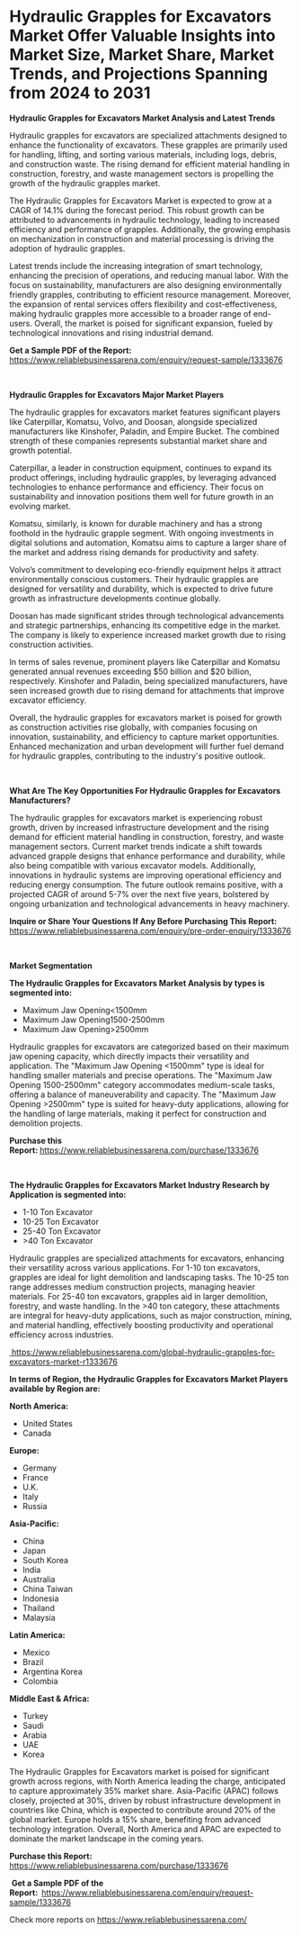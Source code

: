<p><h1>Hydraulic Grapples for Excavators Market Offer Valuable Insights into Market Size, Market Share, Market Trends, and Projections Spanning from 2024 to 2031</h1></p><p><strong>Hydraulic Grapples for Excavators Market Analysis and Latest Trends</strong></p>
<p><p>Hydraulic grapples for excavators are specialized attachments designed to enhance the functionality of excavators. These grapples are primarily used for handling, lifting, and sorting various materials, including logs, debris, and construction waste. The rising demand for efficient material handling in construction, forestry, and waste management sectors is propelling the growth of the hydraulic grapples market.</p><p>The Hydraulic Grapples for Excavators Market is expected to grow at a CAGR of 14.1% during the forecast period. This robust growth can be attributed to advancements in hydraulic technology, leading to increased efficiency and performance of grapples. Additionally, the growing emphasis on mechanization in construction and material processing is driving the adoption of hydraulic grapples. </p><p>Latest trends include the increasing integration of smart technology, enhancing the precision of operations, and reducing manual labor. With the focus on sustainability, manufacturers are also designing environmentally friendly grapples, contributing to efficient resource management. Moreover, the expansion of rental services offers flexibility and cost-effectiveness, making hydraulic grapples more accessible to a broader range of end-users. Overall, the market is poised for significant expansion, fueled by technological innovations and rising industrial demand.</p></p>
<p><strong>Get a Sample PDF of the Report:&nbsp;</strong> <a href="https://www.reliablebusinessarena.com/enquiry/request-sample/1333676?utm_campaign=1948&utm_medium=2&utm_source=Github&utm_content=ia&utm_term=27122024&utm_id=hydraulic-grapples-for-excavators">https://www.reliablebusinessarena.com/enquiry/request-sample/1333676</a></p>
<p>&nbsp;</p>
<p><strong>Hydraulic Grapples for Excavators Major Market Players</strong></p>
<p><p>The hydraulic grapples for excavators market features significant players like Caterpillar, Komatsu, Volvo, and Doosan, alongside specialized manufacturers like Kinshofer, Paladin, and Empire Bucket. The combined strength of these companies represents substantial market share and growth potential.</p><p>Caterpillar, a leader in construction equipment, continues to expand its product offerings, including hydraulic grapples, by leveraging advanced technologies to enhance performance and efficiency. Their focus on sustainability and innovation positions them well for future growth in an evolving market.</p><p>Komatsu, similarly, is known for durable machinery and has a strong foothold in the hydraulic grapple segment. With ongoing investments in digital solutions and automation, Komatsu aims to capture a larger share of the market and address rising demands for productivity and safety.</p><p>Volvo’s commitment to developing eco-friendly equipment helps it attract environmentally conscious customers. Their hydraulic grapples are designed for versatility and durability, which is expected to drive future growth as infrastructure developments continue globally.</p><p>Doosan has made significant strides through technological advancements and strategic partnerships, enhancing its competitive edge in the market. The company is likely to experience increased market growth due to rising construction activities.</p><p>In terms of sales revenue, prominent players like Caterpillar and Komatsu generated annual revenues exceeding $50 billion and $20 billion, respectively. Kinshofer and Paladin, being specialized manufacturers, have seen increased growth due to rising demand for attachments that improve excavator efficiency.</p><p>Overall, the hydraulic grapples for excavators market is poised for growth as construction activities rise globally, with companies focusing on innovation, sustainability, and efficiency to capture market opportunities. Enhanced mechanization and urban development will further fuel demand for hydraulic grapples, contributing to the industry's positive outlook.</p></p>
<p>&nbsp;</p>
<p><strong>What Are The Key Opportunities For Hydraulic Grapples for Excavators Manufacturers?</strong></p>
<p><p>The hydraulic grapples for excavators market is experiencing robust growth, driven by increased infrastructure development and the rising demand for efficient material handling in construction, forestry, and waste management sectors. Current market trends indicate a shift towards advanced grapple designs that enhance performance and durability, while also being compatible with various excavator models. Additionally, innovations in hydraulic systems are improving operational efficiency and reducing energy consumption. The future outlook remains positive, with a projected CAGR of around 5-7% over the next five years, bolstered by ongoing urbanization and technological advancements in heavy machinery.</p></p>
<p><strong>Inquire or Share Your Questions If Any Before Purchasing This Report:</strong> <a href="https://www.reliablebusinessarena.com/enquiry/pre-order-enquiry/1333676?utm_campaign=1948&utm_medium=2&utm_source=Github&utm_content=ia&utm_term=27122024&utm_id=hydraulic-grapples-for-excavators">https://www.reliablebusinessarena.com/enquiry/pre-order-enquiry/1333676</a></p>
<p>&nbsp;</p>
<p><strong>Market Segmentation</strong></p>
<p><strong>The Hydraulic Grapples for Excavators Market Analysis by types is segmented into:</strong></p>
<p><ul><li>Maximum Jaw Opening<1500mm</li><li>Maximum Jaw Opening1500-2500mm</li><li>Maximum Jaw Opening>2500mm</li></ul></p>
<p><p>Hydraulic grapples for excavators are categorized based on their maximum jaw opening capacity, which directly impacts their versatility and application. The "Maximum Jaw Opening <1500mm" type is ideal for handling smaller materials and precise operations. The "Maximum Jaw Opening 1500-2500mm" category accommodates medium-scale tasks, offering a balance of maneuverability and capacity. The "Maximum Jaw Opening >2500mm" type is suited for heavy-duty applications, allowing for the handling of large materials, making it perfect for construction and demolition projects.</p></p>
<p><strong>Purchase this Report:&nbsp;</strong><a href="https://www.reliablebusinessarena.com/purchase/1333676?utm_campaign=1948&utm_medium=2&utm_source=Github&utm_content=ia&utm_term=27122024&utm_id=hydraulic-grapples-for-excavators">https://www.reliablebusinessarena.com/purchase/1333676</a></p>
<p>&nbsp;</p>
<p><strong>The Hydraulic Grapples for Excavators Market Industry Research by Application is segmented into:</strong></p>
<p><ul><li>1-10 Ton Excavator</li><li>10-25 Ton Excavator</li><li>25-40 Ton Excavator</li><li>>40 Ton Excavator</li></ul></p>
<p><p>Hydraulic grapples are specialized attachments for excavators, enhancing their versatility across various applications. For 1-10 ton excavators, grapples are ideal for light demolition and landscaping tasks. The 10-25 ton range addresses medium construction projects, managing heavier materials. For 25-40 ton excavators, grapples aid in larger demolition, forestry, and waste handling. In the >40 ton category, these attachments are integral for heavy-duty applications, such as major construction, mining, and material handling, effectively boosting productivity and operational efficiency across industries.</p></p>
<p><a href="https://www.reliablebusinessarena.com/global-hydraulic-grapples-for-excavators-market-r1333676?utm_campaign=1948&utm_medium=2&utm_source=Github&utm_content=ia&utm_term=27122024&utm_id=hydraulic-grapples-for-excavators">&nbsp;https://www.reliablebusinessarena.com/global-hydraulic-grapples-for-excavators-market-r1333676</a></p>
<p><strong>In terms of Region, the Hydraulic Grapples for Excavators Market Players available by Region are:</strong></p>
<p>
    <p> <strong> North America: </strong>
        <ul>
            <li>United States</li>
            <li>Canada</li>
        </ul>
        </p> 
    <p> <strong> Europe: </strong>
        <ul>
            <li>Germany</li>
            <li>France</li>
            <li>U.K.</li>
            <li>Italy</li>
            <li>Russia</li>
        </ul>
        </p> 
    <p> <strong> Asia-Pacific: </strong>
        <ul>
            <li>China</li>
            <li>Japan</li>
            <li>South Korea</li>
            <li>India</li>
            <li>Australia</li>
            <li>China Taiwan</li>
            <li>Indonesia</li>
            <li>Thailand</li>
            <li>Malaysia</li>
        </ul>
        </p> 
    <p> <strong> Latin America: </strong>
        <ul>
            <li>Mexico</li>
            <li>Brazil</li>
            <li>Argentina Korea</li>
            <li>Colombia</li>
        </ul>
        </p> 
    <p> <strong> Middle East & Africa: </strong>
        <ul>
            <li>Turkey</li>
            <li>Saudi</li>
            <li>Arabia</li>
            <li>UAE</li>
            <li>Korea</li>
        </ul>
    </p>
    </p>
<p><p>The Hydraulic Grapples for Excavators market is poised for significant growth across regions, with North America leading the charge, anticipated to capture approximately 35% market share. Asia-Pacific (APAC) follows closely, projected at 30%, driven by robust infrastructure development in countries like China, which is expected to contribute around 20% of the global market. Europe holds a 15% share, benefiting from advanced technology integration. Overall, North America and APAC are expected to dominate the market landscape in the coming years.</p></p>
<p><strong>Purchase this Report: </strong><a href="https://www.reliablebusinessarena.com/purchase/1333676?utm_campaign=1948&utm_medium=2&utm_source=Github&utm_content=ia&utm_term=27122024&utm_id=hydraulic-grapples-for-excavators">https://www.reliablebusinessarena.com/purchase/1333676</a></p>
<p>&nbsp;<strong>Get a Sample PDF of the Report:&nbsp;&nbsp;</strong><a href="https://www.reliablebusinessarena.com/enquiry/request-sample/1333676?utm_campaign=1948&utm_medium=2&utm_source=Github&utm_content=ia&utm_term=27122024&utm_id=hydraulic-grapples-for-excavators">https://www.reliablebusinessarena.com/enquiry/request-sample/1333676</a></p>
<p><strong></strong></p>
<p>Check more reports on <a href="https://www.reliablebusinessarena.com/?utm_campaign=1948&utm_medium=2&utm_source=Github&utm_content=ia&utm_term=27122024&utm_id=hydraulic-grapples-for-excavators">https://www.reliablebusinessarena.com/</a></p>
